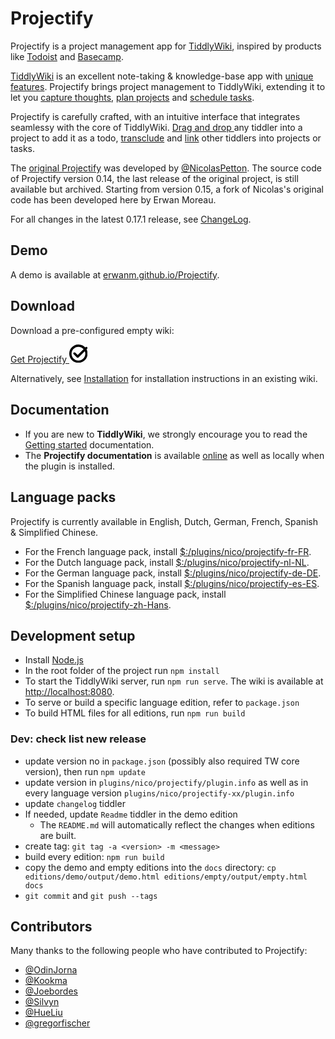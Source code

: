 <h1 class="">Projectify</h1><p>Projectify is a project management app for <a class="tc-tiddlylink-external" href="https://tiddlywiki.com" rel="noopener noreferrer" target="_blank">TiddlyWiki</a>, inspired by products like <a class="tc-tiddlylink-external" href="https://todoist.com" rel="noopener noreferrer" target="_blank">Todoist</a> and <a class="tc-tiddlylink-external" href="https://basecamp.com" rel="noopener noreferrer" target="_blank">Basecamp</a>. </p><p><a class="tc-tiddlylink-external" href="https://tiddlywiki.com" rel="noopener noreferrer" target="_blank">TiddlyWiki</a> is an excellent note-taking &amp; knowledge-base app with <a class="tc-tiddlylink-external" href="https://tiddlywiki.com/#TiddlyWiki" rel="noopener noreferrer" target="_blank">unique features</a>. Projectify brings project management to TiddlyWiki, extending it to let you <a class="tc-tiddlylink tc-tiddlylink-shadow" href="https://erwanm.github.io/Projectify/demo.html#%24%3A%2Fplugins%2Fnico%2Fprojectify%2Fdoc%2FInbox">capture thoughts</a>, <a class="tc-tiddlylink tc-tiddlylink-shadow" href="https://erwanm.github.io/Projectify/demo.html#%24%3A%2Fplugins%2Fnico%2Fprojectify%2Fdoc%2FProjects">plan projects</a> and <a class="tc-tiddlylink tc-tiddlylink-shadow" href="https://erwanm.github.io/Projectify/demo.html#%24%3A%2Fplugins%2Fnico%2Fprojectify%2Fdoc%2FSchedule">schedule tasks</a>.</p><p>Projectify is carefully crafted, with an intuitive interface that integrates seamlessy with the core of TiddlyWiki. <a class="tc-tiddlylink-external" href="https://tiddlywiki.com/#Drag%20and%20Drop" rel="noopener noreferrer" target="_blank">Drag and drop </a> any tiddler into a project to add it as a todo, <a class="tc-tiddlylink-external" href="https://tiddlywiki.com/#Transclusion" rel="noopener noreferrer" target="_blank">transclude</a> and <a class="tc-tiddlylink-external" href="https://tiddlywiki.com/#Linking%20in%20WikiText" rel="noopener noreferrer" target="_blank">link</a> other tiddlers into projects or tasks.</p><p>The <a class="tc-tiddlylink-external" href="https://github.com/NicolasPetton/Projectify" rel="noopener noreferrer" target="_blank">original Projectify</a> was developed by <a class="tc-tiddlylink-external" href="https://github.com/NicolasPetton" rel="noopener noreferrer" target="_blank">@NicolasPetton</a>. The source code of Projectify version 0.14, the last release of the original project, is still available but archived. Starting from version 0.15, a fork of Nicolas's original code has been developed here by Erwan Moreau.</p><p>For all changes in the latest 0.17.1 release, see <a class="tc-tiddlylink tc-tiddlylink-shadow" href="https://erwanm.github.io/Projectify/demo.html#%24%3A%2Fplugins%2Fnico%2Fprojectify%2Fchangelog">ChangeLog</a>.</p><h2 class="">Demo</h2><p>A demo is available at <a class="tc-tiddlylink-external" href="https://erwanm.github.io/Projectify" rel="noopener noreferrer" target="_blank">erwanm.github.io/Projectify</a>.</p><h2 class="">Download</h2><p>Download a pre-configured empty wiki:</p><p><a class="py-btn btn-primary download-link" download="empty.html" href="https://erwanm.github.io/Projectify/empty.html">
  Get Projectify <svg class="tc-image-save-button tc-image-button" height="22pt" viewBox="0 0 128 128" width="22pt"><path d="M120.783 34.33c4.641 8.862 7.266 18.948 7.266 29.646 0 35.347-28.653 64-64 64-35.346 0-64-28.653-64-64 0-35.346 28.654-64 64-64 18.808 0 35.72 8.113 47.43 21.03l2.68-2.68c3.13-3.13 8.197-3.132 11.321-.008 3.118 3.118 3.121 8.193-.007 11.32l-4.69 4.691zm-12.058 12.058a47.876 47.876 0 013.324 17.588c0 26.51-21.49 48-48 48s-48-21.49-48-48 21.49-48 48-48c14.39 0 27.3 6.332 36.098 16.362L58.941 73.544 41.976 56.578c-3.127-3.127-8.201-3.123-11.32-.005-3.123 3.124-3.119 8.194.006 11.319l22.617 22.617a7.992 7.992 0 005.659 2.347c2.05 0 4.101-.783 5.667-2.349l44.12-44.12z" fill-rule="evenodd"></path></svg>
</a></p><p>Alternatively, see <a class="tc-tiddlylink tc-tiddlylink-shadow" href="https://erwanm.github.io/Projectify/demo.html#%24%3A%2Fplugins%2Fnico%2Fprojectify%2Fdoc%2FInstallation">Installation</a> for installation instructions in an existing wiki.</p><h2 class="">Documentation</h2><ul><li>If you are new to <strong>TiddlyWiki</strong>, we strongly encourage you to read the <a class="tc-tiddlylink-external" href="https://tiddlywiki.com/#GettingStarted" rel="noopener noreferrer" target="_blank">Getting started</a> documentation.</li><li>The <strong>Projectify documentation</strong> is available <a class="tc-tiddlylink tc-tiddlylink-shadow" href="https://erwanm.github.io/Projectify/demo.html#%24%3A%2Fplugins%2Fnico%2Fprojectify%2Fdoc%2FHelp">online</a> as well as locally when the plugin is installed.</li></ul><h2 class="">Language packs</h2><p>Projectify is currently available in English, Dutch, German, French, Spanish &amp; Simplified Chinese.</p><ul><li>For the French language pack, install <a class="tc-tiddlylink tc-tiddlylink-resolves" href="https://erwanm.github.io/Projectify/demo.html#%24%3A%2Fplugins%2Fnico%2Fprojectify-fr-FR">$:/plugins/nico/projectify-fr-FR</a>.</li><li>For the Dutch language pack, install <a class="tc-tiddlylink tc-tiddlylink-resolves" href="https://erwanm.github.io/Projectify/demo.html#%24%3A%2Fplugins%2Fnico%2Fprojectify-nl-NL">$:/plugins/nico/projectify-nl-NL</a>.</li><li>For the German language pack, install <a class="tc-tiddlylink tc-tiddlylink-resolves" href="https://erwanm.github.io/Projectify/demo.html#%24%3A%2Fplugins%2Fnico%2Fprojectify-de-DE">$:/plugins/nico/projectify-de-DE</a>.</li><li>For the Spanish language pack, install <a class="tc-tiddlylink tc-tiddlylink-resolves" href="https://erwanm.github.io/Projectify/demo.html#%24%3A%2Fplugins%2Fnico%2Fprojectify-es-ES">$:/plugins/nico/projectify-es-ES</a>.</li><li>For the Simplified Chinese language pack, install <a class="tc-tiddlylink tc-tiddlylink-resolves" href="https://erwanm.github.io/Projectify/demo.html#%24%3A%2Fplugins%2Fnico%2Fprojectify-zh-Hans">$:/plugins/nico/projectify-zh-Hans</a>.</li></ul><h2 class="">Development setup</h2><ul><li>Install <a class="tc-tiddlylink-external" href="https://nodejs.org/en/" rel="noopener noreferrer" target="_blank">Node.js</a></li><li>In the root folder of the project run <code>npm install</code></li><li>To start the TiddlyWiki server, run <code>npm run serve</code>. The wiki is available at <a class="tc-tiddlylink-external" href="http://localhost:8080" rel="noopener noreferrer" target="_blank">http://localhost:8080</a>.</li><li>To serve or build a specific language edition, refer to <code>package.json</code></li><li>To build HTML files for all editions, run <code>npm run build</code></li></ul><h3 class="">Dev: check list new release</h3><ul><li>update version no in <code>package.json</code> (possibly also required TW core version), then run <code>npm update</code></li><li>update version in <code>plugins/nico/projectify/plugin.info</code> as well as in every language version <code>plugins/nico/projectify-xx/plugin.info</code></li><li>update <code>changelog</code> tiddler</li><li>If needed, update <code>Readme</code> tiddler in the demo edition<ul><li>The <code>README.md</code> will automatically reflect the changes when editions are built. </li></ul></li><li>create tag: <code>git tag -a &lt;version&gt; -m &lt;message&gt;</code></li><li>build every edition: <code>npm run build</code></li><li>copy the demo and empty editions into the <code>docs</code> directory: <code>cp editions/demo/output/demo.html editions/empty/output/empty.html docs</code></li><li><code>git commit</code> and <code>git push --tags</code></li></ul><h2 class="">Contributors</h2><p>Many thanks to the following people who have contributed to Projectify:</p><ul><li><a class="tc-tiddlylink-external" href="https://github.com/OdinJorna" rel="noopener noreferrer" target="_blank">@OdinJorna</a></li><li><a class="tc-tiddlylink-external" href="https://github.com/kookma" rel="noopener noreferrer" target="_blank">@Kookma</a></li><li><a class="tc-tiddlylink-external" href="https://github.com/joebordes" rel="noopener noreferrer" target="_blank">@Joebordes</a></li><li><a class="tc-tiddlylink-external" href="https://github.com/silvyn" rel="noopener noreferrer" target="_blank">@Silvyn</a></li><li><a class="tc-tiddlylink-external" href="https://github.com/HueLiu" rel="noopener noreferrer" target="_blank">@HueLiu</a></li><li><a class="tc-tiddlylink-external" href="https://github.com/gregorfischer" rel="noopener noreferrer" target="_blank">@gregorfischer</a></li></ul>